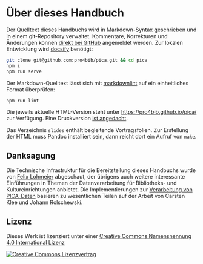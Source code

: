# Über dieses Handbuch

Der Quelltext dieses Handbuchs wird in Markdown-Syntax geschrieben und in einem git-Repository verwaltet. Kommentare, Korrekturen und Änderungen können [direkt bei GitHub](https://github.com/pro4bib/pica) angemeldet werden. Zur lokalen Entwicklung wird [docsify](https://docsify.js.org/) benötigt:

~~~bash
git clone git@github.com:pro4bib/pica.git && cd pica
npm i
npm run serve
~~~

Der Markdown-Quelltext lässt sich mit [markdownlint](https://www.npmjs.com/package/markdownlint) auf ein einheitliches Format überprüfen:

~~~bash
npm run lint
~~~

Die jeweils aktuelle HTML-Version steht unter <https://pro4bib.github.io/pica/> zur Verfügung. Eine Druckversion [ist angedacht](https://github.com/pro4bib/pica/issues/1).

Das Verzeichnis `slides` enthält begleitende Vortragsfolien. Zur Erstellung der HTML muss Pandoc installiert sein, dann reicht dort ein Aufruf von `make`.

## Danksagung

Die Technische Infrastruktur für die Bereitstellung dieses Handbuchs wurde von [Felix Lohmeier](https://felixlohmeier.de/) abgeschaut, der übrigens auch weitere interessante Einführungen in Themen der Datenverarbeitung für Bibliotheks- und Kultureinrichtungen anbietet. Die Implementierungen zur [Verarbeitung von PICA-Daten](verarbeitung) basieren zu wesentlichen Teilen auf der Arbeit von Carsten Klee und Johann Rolschewski.

## Lizenz

Dieses Werk ist lizenziert unter einer [Creative Commons Namensnennung 4.0 International Lizenz](http://creativecommons.org/licenses/by/4.0/)

[![Creative Commons Lizenzvertrag](https://i.creativecommons.org/l/by/4.0/88x31.png)](http://creativecommons.org/licenses/by/4.0/)
